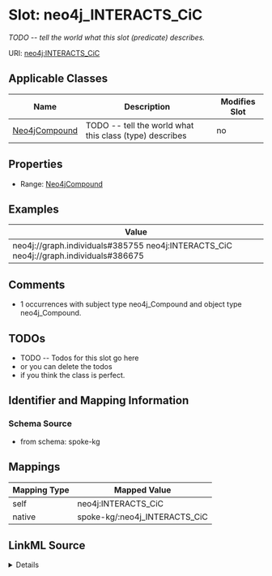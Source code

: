 

# Slot: neo4j_INTERACTS_CiC


_TODO -- tell the world what this slot (predicate) describes._





URI: [neo4j:INTERACTS_CiC](neo4j://graph.schema#INTERACTS_CiC)



<!-- no inheritance hierarchy -->





## Applicable Classes

| Name | Description | Modifies Slot |
| --- | --- | --- |
| [Neo4jCompound](../classes/Neo4jCompound.md) | TODO -- tell the world what this class (type) describes |  no  |







## Properties

* Range: [Neo4jCompound](../classes/Neo4jCompound.md)






## Examples

| Value |
| --- |
| neo4j://graph.individuals#385755 neo4j:INTERACTS_CiC neo4j://graph.individuals#386675 |

## Comments

* 1 occurrences with subject type neo4j_Compound and object type neo4j_Compound.

## TODOs

* TODO -- Todos for this slot go here
* or you can delete the todos
* if you think the class is perfect.

## Identifier and Mapping Information







### Schema Source


* from schema: spoke-kg




## Mappings

| Mapping Type | Mapped Value |
| ---  | ---  |
| self | neo4j:INTERACTS_CiC |
| native | spoke-kg/:neo4j_INTERACTS_CiC |




## LinkML Source

<details>
```yaml
name: neo4j_INTERACTS_CiC
description: TODO -- tell the world what this slot (predicate) describes.
todos:
- TODO -- Todos for this slot go here
- or you can delete the todos
- if you think the class is perfect.
comments:
- 1 occurrences with subject type neo4j_Compound and object type neo4j_Compound.
examples:
- value: neo4j://graph.individuals#385755 neo4j:INTERACTS_CiC neo4j://graph.individuals#386675
from_schema: spoke-kg
rank: 1000
slot_uri: neo4j:INTERACTS_CiC
alias: neo4j_INTERACTS_CiC
domain_of:
- neo4j_Compound
range: neo4j_Compound

```
</details>